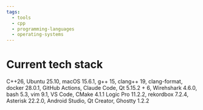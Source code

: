```yaml
---
tags:
  - tools
  - cpp
  - programming-languages
  - operating-systems
---
```


# Current tech stack

C++26,
Ubuntu 25.10,
macOS 15.6.1,
g++ 15,
clang++ 19,
clang-format,
docker 28.0.1,
GitHub Actions,
Claude Code,
Qt 5.15.2 + 6,
Wirehshark 4.6.0,
bash 5.3,
vim 9.1,
VS Code,
CMake 4.1.1
Logic Pro 11.2.2,
rekordbox 7.2.4,
Asterisk 22.2.0,
Android Studio,
Qt Creator,
Ghostty 1.2.2

